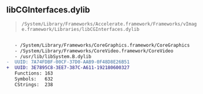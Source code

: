 ## libCGInterfaces.dylib

> `/System/Library/Frameworks/Accelerate.framework/Frameworks/vImage.framework/Libraries/libCGInterfaces.dylib`

```diff

   - /System/Library/Frameworks/CoreGraphics.framework/CoreGraphics
   - /System/Library/Frameworks/CoreVideo.framework/CoreVideo
   - /usr/lib/libSystem.B.dylib
-  UUID: 7A74FDBF-00CF-37D0-AAB9-0F48D8E26B51
+  UUID: 3E7895C8-3EE7-387C-A611-192180600327
   Functions: 163
   Symbols:   632
   CStrings:  238

```
